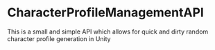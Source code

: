 # CharacterProfileManagementAPI
This is a small and simple API which allows for quick and dirty random character profile generation in Unity
